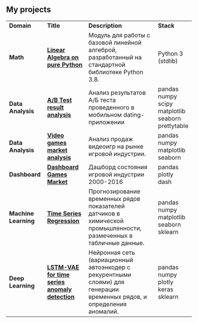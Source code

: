 ## My projects

<table>
<tbody>

<tr>
<td><b>Domain</b></td>
<td><b>Title</b></td>
<td><b>Description</b></td>
<td><b>Stack</b></td>
</tr>

<tr>
<td><b>Math</b></td>
<td><a href="https://github.com/NickOsipov/projects/tree/main/pure_python_linear_algebra" rel="nofollow"><b>Linear Algebra on pure Python</b></a></td>
<td>Модуль для работы с базовой линейной алгеброй, разработанный на стандартной библиотеке Python 3.8.</td>
<td>Python 3 (stdlib)</td>
</tr>

<tr>
<td><b>Data Analysis</b></td>
<td><a href="https://github.com/NickOsipov/projects/tree/main/mobile_app_ab_test_analysis" rel="nofollow"><b>A/B Test result analysis</b></a></td>
<td>Анализ результатов А/Б теста проведенного в мобильном dating-приложении</td>
<td>pandas<br>numpy<br>scipy<br>matplotlib<br>seaborn<br>prettytable</td>
</tr>

<tr>
<td><b>Data Analysis</b></td>
<td><a href="https://github.com/NickOsipov/projects/tree/main/yandex_video_games_market" rel="nofollow"><b>Video games market analysis</b></a></td>
<td>Анализ продаж видеоигр на рынке игровой индустрии.</td>
<td>pandas<br>numpy<br>matplotlib<br>seaborn</td>
</tr>

<tr>
<td><b>Dashboard</b></td>
<td><a href="https://github.com/NickOsipov/projects/tree/main/dashboard_games_market" rel="nofollow"><b>Dashboard Games Market</b></a></td>
<td>Дашборд состояния игровой индустрии 2000-2016</td>
<td>pandas<br>plotly<br>dash</td>
</tr>

<tr>
<td><b>Machine Learning</b></td>
<td><a href="https://github.com/NickOsipov/projects/tree/main/regression_on_chem_industry" rel="nofollow"><b>Time Series Regression</b></a></td>
<td>Прогнозирование временных рядов показателей датчиков в химической промышленности, размеченных в табличные данные.</td>
<td>pandas<br>numpy<br>matplotlib<br>seaborn<br>sklearn</td>
</tr>

<tr>
<td><b>Deep Learning</b></td>
<td><a href="https://github.com/NickOsipov/projects/tree/main/lstmvae_time_series_anonaly_detection" rel="nofollow"><b>LSTM-VAE for time series anomaly detection</b></a></td>
<td>Нейронная сеть (вариационный автоэнкодер c рекурентными слоями) для генерации временных рядов, и определения аномалий.</td>
<td>pandas<br>numpy<br>plotly<br>keras<br>sklearn</td>
</tr>

</tbody>
</table> 